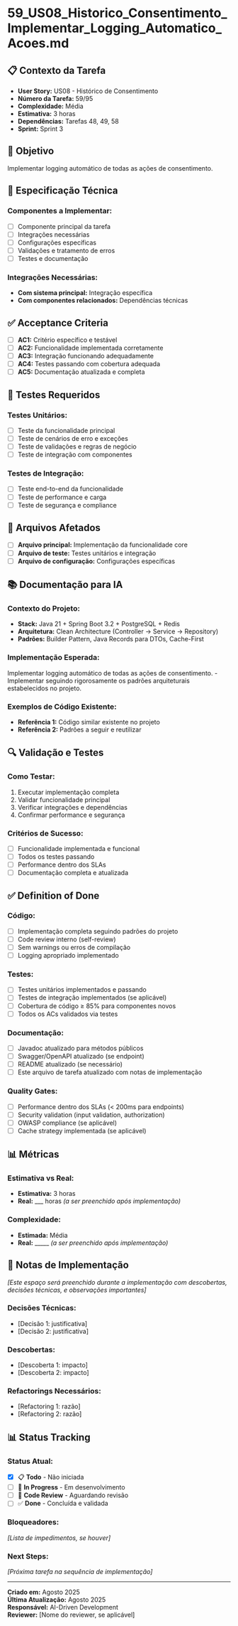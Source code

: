 # 59_US08_Historico_Consentimento_Implementar_Logging_Automatico_Acoes.md

## 📋 Contexto da Tarefa
- **User Story:** US08 - Histórico de Consentimento
- **Número da Tarefa:** 59/95
- **Complexidade:** Média
- **Estimativa:** 3 horas
- **Dependências:** Tarefas 48, 49, 58
- **Sprint:** Sprint 3

## 🎯 Objetivo
Implementar logging automático de todas as ações de consentimento.

## 📝 Especificação Técnica

### **Componentes a Implementar:**
- [ ] Componente principal da tarefa
- [ ] Integrações necessárias
- [ ] Configurações específicas
- [ ] Validações e tratamento de erros
- [ ] Testes e documentação

### **Integrações Necessárias:**
- **Com sistema principal:** Integração específica
- **Com componentes relacionados:** Dependências técnicas

## ✅ Acceptance Criteria
- [ ] **AC1:** Critério específico e testável
- [ ] **AC2:** Funcionalidade implementada corretamente
- [ ] **AC3:** Integração funcionando adequadamente
- [ ] **AC4:** Testes passando com cobertura adequada
- [ ] **AC5:** Documentação atualizada e completa

## 🧪 Testes Requeridos

### **Testes Unitários:**
- [ ] Teste da funcionalidade principal
- [ ] Teste de cenários de erro e exceções
- [ ] Teste de validações e regras de negócio
- [ ] Teste de integração com componentes

### **Testes de Integração:**
- [ ] Teste end-to-end da funcionalidade
- [ ] Teste de performance e carga
- [ ] Teste de segurança e compliance

## 🔗 Arquivos Afetados
- [ ] **Arquivo principal:** Implementação da funcionalidade core
- [ ] **Arquivo de teste:** Testes unitários e integração
- [ ] **Arquivo de configuração:** Configurações específicas

## 📚 Documentação para IA

### **Contexto do Projeto:**
- **Stack:** Java 21 + Spring Boot 3.2 + PostgreSQL + Redis
- **Arquitetura:** Clean Architecture (Controller → Service → Repository)
- **Padrões:** Builder Pattern, Java Records para DTOs, Cache-First

### **Implementação Esperada:**
Implementar logging automático de todas as ações de consentimento. - Implementar seguindo rigorosamente os padrões arquiteturais estabelecidos no projeto.

### **Exemplos de Código Existente:**
- **Referência 1:** Código similar existente no projeto
- **Referência 2:** Padrões a seguir e reutilizar

## 🔍 Validação e Testes

### **Como Testar:**
1. Executar implementação completa
2. Validar funcionalidade principal
3. Verificar integrações e dependências
4. Confirmar performance e segurança

### **Critérios de Sucesso:**
- [ ] Funcionalidade implementada e funcional
- [ ] Todos os testes passando
- [ ] Performance dentro dos SLAs
- [ ] Documentação completa e atualizada

## ✅ Definition of Done

### **Código:**
- [ ] Implementação completa seguindo padrões do projeto
- [ ] Code review interno (self-review)
- [ ] Sem warnings ou erros de compilação
- [ ] Logging apropriado implementado

### **Testes:**
- [ ] Testes unitários implementados e passando
- [ ] Testes de integração implementados (se aplicável)
- [ ] Cobertura de código ≥ 85% para componentes novos
- [ ] Todos os ACs validados via testes

### **Documentação:**
- [ ] Javadoc atualizado para métodos públicos
- [ ] Swagger/OpenAPI atualizado (se endpoint)
- [ ] README atualizado (se necessário)
- [ ] Este arquivo de tarefa atualizado com notas de implementação

### **Quality Gates:**
- [ ] Performance dentro dos SLAs (< 200ms para endpoints)
- [ ] Security validation (input validation, authorization)
- [ ] OWASP compliance (se aplicável)
- [ ] Cache strategy implementada (se aplicável)

## 📊 Métricas

### **Estimativa vs Real:**
- **Estimativa:** 3 horas
- **Real:** ___ horas *(a ser preenchido após implementação)*

### **Complexidade:**
- **Estimada:** Média
- **Real:** _____ *(a ser preenchido após implementação)*

## 📝 Notas de Implementação
*[Este espaço será preenchido durante a implementação com descobertas, decisões técnicas, e observações importantes]*

### **Decisões Técnicas:**
- [Decisão 1: justificativa]
- [Decisão 2: justificativa]

### **Descobertas:**
- [Descoberta 1: impacto]
- [Descoberta 2: impacto]

### **Refactorings Necessários:**
- [Refactoring 1: razão]
- [Refactoring 2: razão]

## 📊 Status Tracking

### **Status Atual:**
- [x] 📋 **Todo** - Não iniciada
- [ ] 🔄 **In Progress** - Em desenvolvimento  
- [ ] 👀 **Code Review** - Aguardando revisão
- [ ] ✅ **Done** - Concluída e validada

### **Bloqueadores:**
*[Lista de impedimentos, se houver]*

### **Next Steps:**
*[Próxima tarefa na sequência de implementação]*

---

**Criado em:** Agosto 2025  
**Última Atualização:** Agosto 2025  
**Responsável:** AI-Driven Development  
**Reviewer:** [Nome do reviewer, se aplicável]
